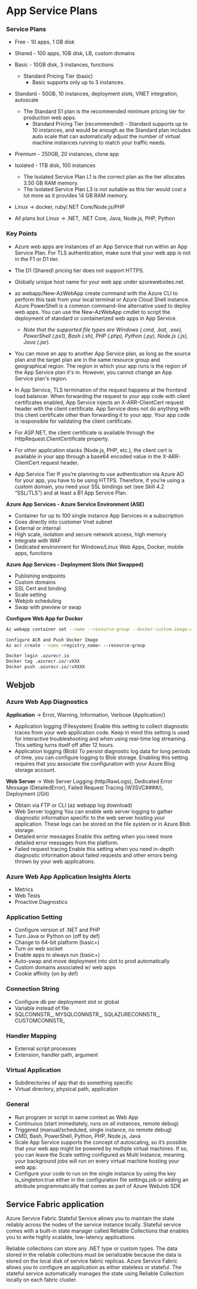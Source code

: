 # App Service Plans

### Service Plans
- Free - 10 apps, 1 GB disk
- Shared - 100 apps, 1GB disk, LB, custom domains
- Basic - 10GB disk, 3 instances, functions
	- 	Standard Pricing Tier (basic)
		- Basic supports only up to 3 instances.
- Standard - 50GB, 10 instances, deployment slots, VNET integration, autoscale
	- The Standard S1 plan is the recommended minimum pricing tier for production web apps.
		- Standard Pricing Tier (recommended)  - Standard supports up to 10 instances, and would be enough as the Standard plan includes auto scale that can automatically adjust the number of virtual machine instances running to match your traffic needs.
- Premium - 250GB, 20 instances, clone app
- Isolated - 1TB disk, 100 instances
	- The Isolated Service Plan L1 is the correct plan as the tier allocates 3.50 GB RAM memory.
	- The  Isolated Service Plan L3 is not suitable as this tier would cost a lot more as it provides 14 GB RAM memory.

- Linux -> docker, ruby/.NET Core/Node.js/PHP
- All plans but Linux -> .NET, .NET Core, Java, Node.js, PHP, Python

### Key Points
- Azure web apps are instances of an App Service that run within an App Service Plan. For TLS authentication, make sure that your web app is not in the F1 or D1 tier.

- The D1 (Shared) pricing tier does not support HTTPS.
- Globally unique host name for your web app under azurewebsites.net.

- az webapp/New-AzWebApp create command with the Azure CLI to perform this task from your local terminal or Azure Cloud Shell instance. Azure PowerShell is a common command-line alternative used to deploy web apps. You can use the New-AzWebApp cmdlet to script the deployment of standard or containerized web apps in App Service.
	- *Note that the supported file types are Windows (.cmd, .bat, .exe), PowerShell (.ps1), Bash (.sh), PHP (.php), Python (.py), Node.js (.js), Java (.jar).*

- You can move an app to another App Service plan, as long as the source plan and the target plan are in the same resource group and geographical region. The region in which your app runs is the region of the App Service plan it's in. However, you cannot change an App Service plan's region.

- In App Service, TLS termination of the request happens at the frontend load balancer. When forwarding the request to your app code with client certificates enabled, App Service injects an X-ARR-ClientCert request header with the client certificate. App Service does not do anything with this client certificate other than forwarding it to your app. Your app code is responsible for validating the client certificate.

- For ASP.NET, the client certificate is available through the HttpRequest.ClientCertificate property.

- For other application stacks (Node.js, PHP, etc.), the client cert is available in your app through a base64 encoded value in the X-ARR-ClientCert request header.

- App Service Tier If you’re planning to use authentication via Azure AD for your app, you have to be using HTTPS. Therefore, if you’re using a custom domain, you need your SSL bindings set (see Skill 4.2 “SSL/TLS”) and at least a B1 App Service Plan.

**Azure App Services - Azure Service Environment (ASE)**
- Container for up to 100 single instance App Services in a subscription
- Goes directly into customer Vnet subnet
- External or internal
- High scale, isolation and secure network access, high memory
- Integrate with WAF
- Dedicated environment for Windows/Linux Web Apps, Docker, mobile apps, functions

**Azure App Services - Deployment Slots (Not Swapped)**
- Publishing endpoints
- Custom domains
- SSL Cert and binding
- Scale setting
- Webjob scheduling
- Swap with preview or swap

**Configure Web App for Docker**

```sh
Az webapp container set --name --resource-group --docker-custom-image-name .azurecr.io. --docker-register-server-url http://.azurecr.io

Configure ACR and Push Docker Image
Az acr create --name <registry_name> --resource-group

Docker login .azurecr.io
Docker tag .azurecr.io/:vXXX
Docker push .azurecr.io/:vXXXX

```

## Webjob

### Azure Web App Diagnostics

**Application** -> Error, Warning, Information, Verbose (Application/)
- Application logging (Filesystem) Enable this setting to collect diagnostic traces from your web application code. Keep in mind this setting is used for interactive troubleshooting and when using real-time log streaming. This setting turns itself off after 12 hours.
- Application logging (Blob) To persist diagnostic log data for long periods of time, you can configure logging to Blob storage. Enabling this setting requires that you associate the configuration with your Azure Blog storage account.

**Web Server** -> Web Server Logging (http/RawLogs), Dedicated Error Message (DetailedError), Failed Request Tracing (W3SVC####/), Deployment (/Git)
- Obtain via FTP or CLI (az webapp log download)
- Web Server logging You can enable web server logging to gather diagnostic information specific to the web server hosting your application. These logs can be stored on the file system or in Azure Blob storage.
- Detailed error messages Enable this setting when you need more detailed error messages from the platform.
- Failed request tracing Enable this setting when you need in-depth diagnostic information about failed requests and other errors being thrown by your web applications.

### Azure Web App Application Insights Alerts
- Metrics
- Web Tests
- Proactive Diagnostics

### Application Setting
- Configure version of .NET and PHP
- Turn Java or Python on (off by def)
- Change to 64-bit platform (basic+)
- Turn on web socket
- Enable apps to always run (basic+)
- Auto-swap and move deployment into slot to prod automatically
- Custom domains associated w/ web apps
- Cookie affinity (on by def)

### Connection String
- Configure db per deployment slot or global
- Variable instead of file
- SQLCONNSTR_, MYSQLCONNSTR_, SQLAZURECONNSTR_, CUSTOMCONNSTR_

### Handler Mapping
- External script processes
- Extension, handler path, argument

### Virtual Application
- Subdirectories of app that do something specific
- Virtual directory, physical path, application

### General
- Run program or script in same context as Web App
- Continuous (start immediately, runs on all instances, remote debug)
- Triggered (manual/scheduled, single instance, no remote debug)
- CMD, Bash, PowerShell, Python, PHP, Node.js, Java
- Scale App Service supports the concept of autoscaling, so it’s possible that your web app might be powered by multiple virtual machines. If so, you can leave the Scale setting configured as Multi Instance, meaning your background jobs will run on every virtual machine hosting your web app.
- Configure your code to run on the single instance by using the key is_singleton:true either in the configuration file settings.job or adding an attribute programmatically that comes as part of Azure WebJob SDK


## Service Fabric application

Azure Service Fabric Stateful Service allows you to maintain the state reliably across the nodes of the service instance locally. Stateful service comes with a built-in state manager called Reliable Collections that enables you to write highly scalable, low-latency applications.

Reliable collections can store any .NET type or custom types. The data stored in the reliable collections must be serializable because the data is stored on the local disk of service fabric replicas. Azure Service Fabric allows you to configure an application as either stateless or stateful. The stateful service automatically manages the state using Reliable Collection locally on each fabric cluster.
